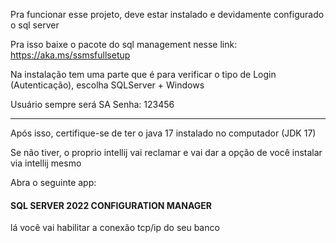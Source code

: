 Pra funcionar esse projeto, deve estar instalado e devidamente configurado o sql server
 
Pra isso baixe o pacote do sql management nesse link:
https://aka.ms/ssmsfullsetup

Na instalação tem uma parte que é para verificar
o tipo de Login (Autenticação), escolha
SQLServer  + Windows

Usuário sempre será SA
Senha: 123456

---------------------------------------------------
Após isso, certifique-se de ter o java 17 instalado no computador (JDK 17)

Se não tiver, o proprio intellij vai reclamar e vai dar a opção de você instalar via intellij mesmo

Abra o seguinte app: 
#### SQL SERVER 2022 CONFIGURATION MANAGER

lá você vai habilitar a conexão tcp/ip do seu banco
